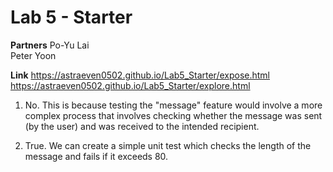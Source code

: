 # Lab 5 - Starter

**Partners**
Po-Yu Lai\
Peter Yoon

**Link**
https://astraeven0502.github.io/Lab5_Starter/expose.html
https://astraeven0502.github.io/Lab5_Starter/explore.html

1. No. This is because testing the "message" feature would involve a more complex process that involves checking whether the message was sent (by the user) and was received to the intended recipient.

2. True. We can create a simple unit test which checks the length of the message and fails if it exceeds 80.